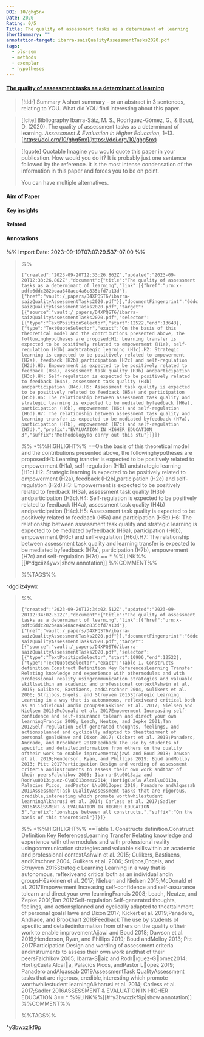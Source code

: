```yaml
---
DOI: 10/ghg5nx
Date: 2020
Rating: 0/5
Title: The quality of assessment tasks as a determinant of learning
ShortSummary: ""
annotation-target: ibarra-saizQualityAssessmentTasks2020.pdf
tags:
  - pls-sem
  - methods
  - exemplar
  - hypotheses
---
```



#### [The quality of assessment tasks as a determinant of learning](ibarra-saizQualityAssessmentTasks2020.pdf)




> [!tldr] Summary
> A short summary - or an abstract in 3 sentences, relating to YOU. What did YOU find interesting about this paper. 

> [!cite] Bibliography
>Ibarra-Sáiz, M. S., Rodríguez-Gómez, G., & Boud, D. (2020). The quality of assessment tasks as a determinant of learning. _Assessment & Evaluation in Higher Education_, 1–13. [https://doi.org/10/ghg5nx](https://doi.org/10/ghg5nx)

> [!quote] Quotable
> Imagine you would quote this paper in your publication. How would you do it? It is probably just one sentence followed by the reference. It is the most intense condensation of the information in this paper and forces you to be on point. 
> 
> You can have multiple alternatives. 


#### Aim of Paper


#### Key insights 


#### Related

#### Annotations





%% Import Date: 2023-09-19T07:07:29.537-07:00 %%


>%%
>```annotation-json
>{"created":"2023-09-20T12:33:26.862Z","updated":"2023-09-20T12:33:26.862Z","document":{"title":"The quality of assessment tasks as a determinant of learning","link":[{"href":"urn:x-pdf:6ddc282beaa648ace4a6c835bfd7a13d"},{"href":"vault:/_papers/D4XPQST6/ibarra-saizQualityAssessmentTasks2020.pdf"}],"documentFingerprint":"6ddc282beaa648ace4a6c835bfd7a13d"},"uri":"vault:/_papers/D4XPQST6/ibarra-saizQualityAssessmentTasks2020.pdf","target":[{"source":"vault:/_papers/D4XPQST6/ibarra-saizQualityAssessmentTasks2020.pdf","selector":[{"type":"TextPositionSelector","start":12522,"end":13643},{"type":"TextQuoteSelector","exact":"On the basis of this theoretical model and the contributions presented above, the followinghypotheses are proposed:H1: Learning transfer is expected to be positively related to empowerment (H1a), self-regulation (H1b) andstrategic learning (H1c).H2: Strategic learning is expected to be positively related to empowerment (H2a), feedback (H2b),participation (H2c) and self-regulation (H2d).H3: Empowerment is expected to be positively related to feedback (H3a), assessment task quality (H3b) andparticipation (H3c).H4: Self-regulation is expected to be positively related to feedback (H4a), assessment task quality (H4b) andparticipation (H4c).H5: Assessment task quality is expected to be positively related to feedback (H5a) and participation (H5b).H6: The relationship between assessment task quality and strategic learning is expected to be mediated byfeedback (H6a), participation (H6b), empowerment (H6c) and self-regulation (H6d).H7: The relationship between assessment task quality and learning transfer is expected to be mediated byfeedback (H7a), participation (H7b), empowerment (H7c) and self-regulation (H7d).","prefix":"EVALUATION IN HIGHER EDUCATION 3","suffix":"MethodologyTo carry out this stu"}]}]}
>```
>%%
>*%%HIGHLIGHT%% ==On the basis of this theoretical model and the contributions presented above, the followinghypotheses are proposed:H1: Learning transfer is expected to be positively related to empowerment (H1a), self-regulation (H1b) andstrategic learning (H1c).H2: Strategic learning is expected to be positively related to empowerment (H2a), feedback (H2b),participation (H2c) and self-regulation (H2d).H3: Empowerment is expected to be positively related to feedback (H3a), assessment task quality (H3b) andparticipation (H3c).H4: Self-regulation is expected to be positively related to feedback (H4a), assessment task quality (H4b) andparticipation (H4c).H5: Assessment task quality is expected to be positively related to feedback (H5a) and participation (H5b).H6: The relationship between assessment task quality and strategic learning is expected to be mediated byfeedback (H6a), participation (H6b), empowerment (H6c) and self-regulation (H6d).H7: The relationship between assessment task quality and learning transfer is expected to be mediated byfeedback (H7a), participation (H7b), empowerment (H7c) and self-regulation (H7d).== *
>%%LINK%%[[#^dgciiz4ywx|show annotation]]
>%%COMMENT%%
>
>%%TAGS%%
>
^dgciiz4ywx


>%%
>```annotation-json
>{"created":"2023-09-20T12:34:02.512Z","updated":"2023-09-20T12:34:02.512Z","document":{"title":"The quality of assessment tasks as a determinant of learning","link":[{"href":"urn:x-pdf:6ddc282beaa648ace4a6c835bfd7a13d"},{"href":"vault:/_papers/D4XPQST6/ibarra-saizQualityAssessmentTasks2020.pdf"}],"documentFingerprint":"6ddc282beaa648ace4a6c835bfd7a13d"},"uri":"vault:/_papers/D4XPQST6/ibarra-saizQualityAssessmentTasks2020.pdf","target":[{"source":"vault:/_papers/D4XPQST6/ibarra-saizQualityAssessmentTasks2020.pdf","selector":[{"type":"TextPositionSelector","start":10906,"end":12522},{"type":"TextQuoteSelector","exact":"Table 1. Constructs definition.Construct Definition Key ReferencesLearning Transfer Relating knowledge and experience with othermodules and with professional reality usingcommunication strategies and valuable skillswithin an academic and professional contextAshwin et al. 2015; Gulikers, Bastiaens, andKirschner 2004, Gulikers et al. 2006; Strijbos,Engels, and Struyven 2015Strategic Learning Learning in a way that is autonomous, reflexiveand critical both as an individual andin groupsH€akkinen et al. 2017; Nielsen and Nielsen 2015;McDonald et al. 2017Empowerment Increasing self-confidence and self-assurance tolearn and direct your own learningFrancis 2008; Leach, Neutze, and Zepke 2001;Tan 2012Self-regulation Self-generated thoughts, feelings, and actionsplanned and cyclically adapted to theattainment of personal goalsHawe and Dixon 2017; Kickert et al. 2019;Panadero, Andrade, and Brookhart 2018Feedback The use by students of specific and detailedinformation from others on the quality oftheir work to enable improvementAjjawi and Boud 2018; Dawson et al. 2019;Henderson, Ryan, and Phillips 2019; Boud andMolloy 2013; Pitt 2017Participation Design and wording of assessment criteria andinstruments to assess their own work andthat of their peersFalchikov 2005; Ibarra-S\u0013aiz and Rodr\u0013ıguez-G\u0013omez2014; Hortig€uela Alcal\u0013a, Palacios Picos, andPastor L\u0013opez 2019; Panadero andAlqassab 2019AssessmentTask QualityAssessment tasks that are rigorous, credible,interesting which promote worthwhilestudent learningAlkharusi et al. 2014; Carless et al. 2017;Sadler 2016ASSESSMENT & EVALUATION IN HIGHER EDUCATION 3","prefix":"ionships between all constructs.","suffix":"On the basis of this theoretical"}]}]}
>```
>%%
>*%%HIGHLIGHT%% ==Table 1. Constructs definition.Construct Definition Key ReferencesLearning Transfer Relating knowledge and experience with othermodules and with professional reality usingcommunication strategies and valuable skillswithin an academic and professional contextAshwin et al. 2015; Gulikers, Bastiaens, andKirschner 2004, Gulikers et al. 2006; Strijbos,Engels, and Struyven 2015Strategic Learning Learning in a way that is autonomous, reflexiveand critical both as an individual andin groupsH€akkinen et al. 2017; Nielsen and Nielsen 2015;McDonald et al. 2017Empowerment Increasing self-confidence and self-assurance tolearn and direct your own learningFrancis 2008; Leach, Neutze, and Zepke 2001;Tan 2012Self-regulation Self-generated thoughts, feelings, and actionsplanned and cyclically adapted to theattainment of personal goalsHawe and Dixon 2017; Kickert et al. 2019;Panadero, Andrade, and Brookhart 2018Feedback The use by students of specific and detailedinformation from others on the quality oftheir work to enable improvementAjjawi and Boud 2018; Dawson et al. 2019;Henderson, Ryan, and Phillips 2019; Boud andMolloy 2013; Pitt 2017Participation Design and wording of assessment criteria andinstruments to assess their own work andthat of their peersFalchikov 2005; Ibarra-Saiz and Rodrıguez-Gomez2014; Hortig€uela Alcala, Palacios Picos, andPastor Lopez 2019; Panadero andAlqassab 2019AssessmentTask QualityAssessment tasks that are rigorous, credible,interesting which promote worthwhilestudent learningAlkharusi et al. 2014; Carless et al. 2017;Sadler 2016ASSESSMENT & EVALUATION IN HIGHER EDUCATION 3== *
>%%LINK%%[[#^y3bwxzlkf9p|show annotation]]
>%%COMMENT%%
>
>%%TAGS%%
>
^y3bwxzlkf9p
